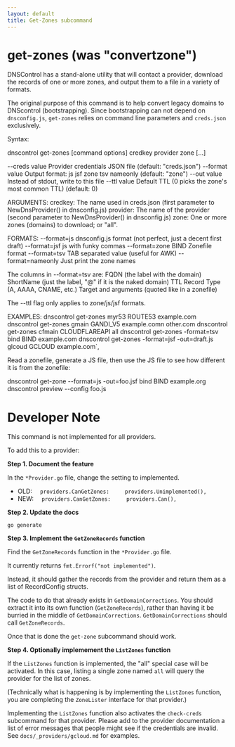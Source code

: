 ```yaml
---
layout: default
title: Get-Zones subcommand
---
```


# get-zones (was "convertzone")

DNSControl has a stand-alone utility that will contact a provider,
download the records of one or more zones, and output them to a file
in a variety of formats.

The original purpose of this command is to help convert legacy domains
to DNScontrol (bootstrapping).  Since bootstrapping can not depend on
`dnsconfig.js`, `get-zones` relies on command line parameters and
`creds.json` exclusively.

Syntax:

   dnscontrol get-zones [command options] credkey provider zone [...]

   --creds value   Provider credentials JSON file (default: "creds.json")
   --format value  Output format: js jsf zone tsv nameonly (default: "zone")
   --out value     Instead of stdout, write to this file
   --ttl value     Default TTL (0 picks the zone's most common TTL) (default: 0)

ARGUMENTS:
   credkey:  The name used in creds.json (first parameter to NewDnsProvider() in dnsconfig.js)
   provider: The name of the provider (second parameter to NewDnsProvider() in dnsconfig.js)
   zone:     One or more zones (domains) to download; or "all".

FORMATS:
   --format=js        dnsconfig.js format (not perfect, just a decent first draft)
   --format=jsf       js with funky commas
   --format=zone      BIND Zonefile format
   --format=tsv       TAB separated value (useful for AWK)
   --format=nameonly  Just print the zone names

The columns in --format=tsv are:
   FQDN (the label with the domain)
   ShortName (just the label, "@" if it is the naked domain)
   TTL
   Record Type (A, AAAA, CNAME, etc.)
   Target and arguments (quoted like in a zonefile)

The --ttl flag only applies to zone/js/jsf formats.

EXAMPLES:
   dnscontrol get-zones myr53 ROUTE53 example.com
   dnscontrol get-zones gmain GANDI_V5 example.comn other.com
   dnscontrol get-zones cfmain CLOUDFLAREAPI all
   dnscontrol get-zones -format=tsv bind BIND example.com
   dnscontrol get-zones -format=jsf -out=draft.js glcoud GCLOUD example.com`,

Read a zonefile, generate a JS file, then use the JS file to see how
different it is from the zonefile:

   dnscontrol get-zone --format=js -out=foo.jsf bind BIND example.org 
   dnscontrol preview --config foo.js


# Developer Note

This command is not implemented for all providers.

To add this to a provider:

**Step 1. Document the feature**

In the `*Provider.go` file, change the setting to implemented.

* OLD: `  providers.CanGetZones:     providers.Unimplemented(),`
* NEW: `  providers.CanGetZones:     providers.Can(),`

**Step 2. Update the docs**

```
go generate
```

**Step 3. Implement the `GetZoneRecords` function**

Find the `GetZoneRecords` function in the `*Provider.go` file.

It currently returns `fmt.Errorf("not implemented")`.

Instead, it should gather the records from the provider
and return them as a list of RecordConfig structs.

The code to do that already exists in `GetDomainCorrections`.
You should extract it into its own function (`GetZoneRecords`), rather
than having it be burried in the middle of `GetDomainCorrections`.
`GetDomainCorrections` should call `GetZoneRecords`.

Once that is done the `get-zone` subcommand should work.

**Step 4. Optionally implemement the `ListZones` function**

If the `ListZones` function is implemented, the "all" special case
will be activated.  In this case, listing a single zone named `all`
will query the provider for the list of zones.

(Technically what is happening is by implementing the `ListZones`
function, you are completing the `ZoneLister` interface for that
provider.)

Implementing the `ListZones` function also activates the `check-creds`
subcommand for that provider. Please add to the provider documentation
a list of error messages that people might see if the credentials are
invalid.  See `docs/_providers/gcloud.md` for examples.
